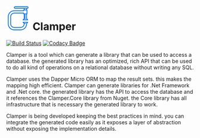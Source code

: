 <h1>
<img src="https://raw.githubusercontent.com/divicent/clamper/develop/media/logo/clamper_64.png" alt="Icon" width="64px"/>
Clamper
</h1>

[![Build Status](https://travis-ci.org/Divicent/Clamper.svg?branch=develop)](https://travis-ci.org/Divicent/Clamper)
[![Codacy Badge](https://api.codacy.com/project/badge/Grade/328b02683cf54fe1ba675f8cd56cb5f5)](https://app.codacy.com/app/rusith/Clamper?utm_source=github.com&utm_medium=referral&utm_content=Divicent/Clamper&utm_campaign=Badge_Grade_Dashboard)

Clamper is a tool which can generate a library that can be used to access a database. the generated library has an optimized, rich API that can be used to do all kind of operations on a relational database without writing any SQL.

Clamper uses the Dapper Micro ORM to map the result sets. this makes the mapping high efficient. Clamper can generate libraries for .Net Framework and .Net core. the generated library has the API to access the database and it references the Clamper.Core library from Nuget. the Core library has all infrastructure that is necessary the generated library to work.

Clamper is being developed keeping the best practices in mind. you can integrate the generated code easily as it exposes a layer of abstraction without exposing the implementation details.
